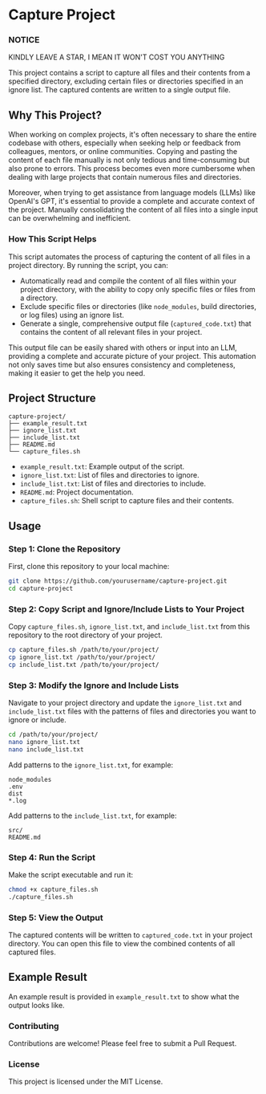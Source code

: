 # Capture Project

### NOTICE

KINDLY LEAVE A STAR, I MEAN IT WON'T COST YOU ANYTHING

This project contains a script to capture all files and their contents from a specified directory, excluding certain files or directories specified in an ignore list. The captured contents are written to a single output file.

## Why This Project?

When working on complex projects, it's often necessary to share the entire codebase with others, especially when seeking help or feedback from colleagues, mentors, or online communities. Copying and pasting the content of each file manually is not only tedious and time-consuming but also prone to errors. This process becomes even more cumbersome when dealing with large projects that contain numerous files and directories.

Moreover, when trying to get assistance from language models (LLMs) like OpenAI's GPT, it's essential to provide a complete and accurate context of the project. Manually consolidating the content of all files into a single input can be overwhelming and inefficient.

### How This Script Helps

This script automates the process of capturing the content of all files in a project directory. By running the script, you can:

- Automatically read and compile the content of all files within your project directory, with the ability to copy only specific files or files from a directory.
- Exclude specific files or directories (like `node_modules`, build directories, or log files) using an ignore list.
- Generate a single, comprehensive output file (`captured_code.txt`) that contains the content of all relevant files in your project.

This output file can be easily shared with others or input into an LLM, providing a complete and accurate picture of your project. This automation not only saves time but also ensures consistency and completeness, making it easier to get the help you need.

## Project Structure

```
capture-project/
├── example_result.txt
├── ignore_list.txt
├── include_list.txt
├── README.md
└── capture_files.sh
```

- `example_result.txt`: Example output of the script.
- `ignore_list.txt`: List of files and directories to ignore.
- `include_list.txt`: List of files and directories to include.
- `README.md`: Project documentation.
- `capture_files.sh`: Shell script to capture files and their contents.

## Usage

### Step 1: Clone the Repository

First, clone this repository to your local machine:

```bash
git clone https://github.com/yourusername/capture-project.git
cd capture-project
```

### Step 2: Copy Script and Ignore/Include Lists to Your Project

Copy `capture_files.sh`, `ignore_list.txt`, and `include_list.txt` from this repository to the root directory of your project.

```bash
cp capture_files.sh /path/to/your/project/
cp ignore_list.txt /path/to/your/project/
cp include_list.txt /path/to/your/project/
```

### Step 3: Modify the Ignore and Include Lists

Navigate to your project directory and update the `ignore_list.txt` and `include_list.txt` files with the patterns of files and directories you want to ignore or include.

```bash
cd /path/to/your/project/
nano ignore_list.txt
nano include_list.txt
```

Add patterns to the `ignore_list.txt`, for example:

```
node_modules
.env
dist
*.log
```

Add patterns to the `include_list.txt`, for example:

```
src/
README.md
```

### Step 4: Run the Script

Make the script executable and run it:

```bash
chmod +x capture_files.sh
./capture_files.sh
```

### Step 5: View the Output

The captured contents will be written to `captured_code.txt` in your project directory. You can open this file to view the combined contents of all captured files.

## Example Result

An example result is provided in `example_result.txt` to show what the output looks like.

### Contributing

Contributions are welcome! Please feel free to submit a Pull Request.

### License

This project is licensed under the MIT License.